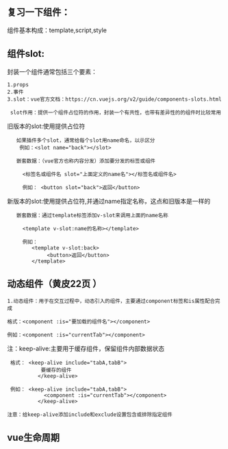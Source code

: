 ## 复习一下组件：

   组件基本构成：template,script,style

## 组件slot:

 封装一个组件通常包括三个要素：

    1.props
    2.事件
    3.slot：vue官方文档：https://cn.vuejs.org/v2/guide/components-slots.html

     slot作用：提供一个组件占位符的作用，封装一个有共性，也带有差异性的的组件时比较常用

旧版本的slot:使用<slot></slot>提供占位符

       如果插件多个slot，通常给每个slot用name命名，以示区分
        例如：<slot name="back"></slot>

       嵌套数据：（vue官方也称内容分发）添加要分发的标签或组件

         <标签名或组件名 slot="上面定义的name名"></标签名或组件名>

         例如： <button slot="back">返回</button>

新版本的slot:使用<slot></slot>提供占位符,并通过name指定名称，这点和旧版本是一样的

       嵌套数据：通过template标签添加v-slot来调用上面的name名称 
       
         <template v-slot:name的名称></template>

         例如：
            <template v-slot:back>
                 <button>返回</button>
            </template>

## 动态组件（黄皮22页 ）
    
    1.动态组件：用于在交互过程中，动态引入的组件，主要通过component标签和is属性配合完成

    格式：<component :is="要加载的组件名"></component>

    例如：<component :is="currentTab"></component>


   注：keep-alive:主要用于缓存组件，保留组件内部数据状态

     格式： <keep-alive include="tabA,tabB">
               要缓存的组件
              </keep-alive>

     例如： <keep-alive include="tabA,tabB">
                <component :is="currentTab"></component>
              </keep-alive>

    注意：给keep-alive添加include和exclude设置包含或排除指定组件
     
## vue生命周期